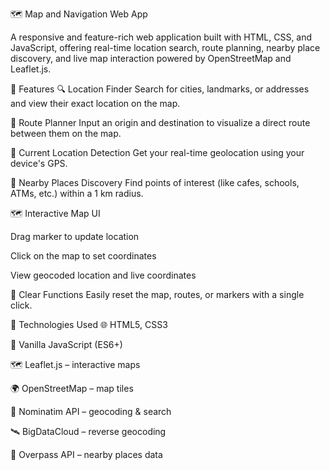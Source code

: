 🗺️ Map and Navigation Web App


A responsive and feature-rich web application built with HTML, CSS, and JavaScript, offering real-time location search, route planning, nearby place discovery, and live map interaction powered by OpenStreetMap and Leaflet.js.

🌟 Features
🔍 Location Finder
Search for cities, landmarks, or addresses and view their exact location on the map.

🚗 Route Planner
Input an origin and destination to visualize a direct route between them on the map.

📍 Current Location Detection
Get your real-time geolocation using your device's GPS.

🏪 Nearby Places Discovery
Find points of interest (like cafes, schools, ATMs, etc.) within a 1 km radius.

🗺️ Interactive Map UI

Drag marker to update location

Click on the map to set coordinates

View geocoded location and live coordinates

🧼 Clear Functions
Easily reset the map, routes, or markers with a single click.

🚀 Technologies Used
🌐 HTML5, CSS3

📜 Vanilla JavaScript (ES6+)

🗺️ Leaflet.js – interactive maps

🌍 OpenStreetMap – map tiles

📌 Nominatim API – geocoding & search

🛰️ BigDataCloud – reverse geocoding

📍 Overpass API – nearby places data
